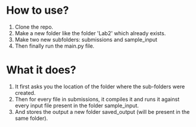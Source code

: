 # How to use?
1. Clone the repo.
2. Make a new folder like the folder 'Lab2' which already exists.
3. Make two new subfolders: submissions and sample_input
4. Then finally run the main.py file.

# What it does?
1. It first asks you the location of the folder where the sub-folders were created.
2. Then for every file in submissions, it compiles it and runs it against every input file present in the folder sample_input.
3. And stores the output a new folder saved_output (will be present in the same folder).